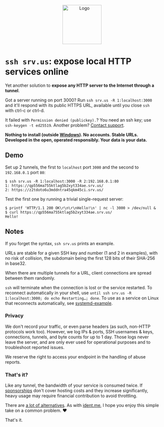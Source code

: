 <p align="center">
  <img src="https://raw.githubusercontent.com/pcarrier/srv.us/main/assets/icon.webp" width="128" height="128" alt="Logo"/>
</p>

# `ssh srv.us`: expose local HTTP services online

Yet another solution to **expose any HTTP server to the Internet through a tunnel**.

Got a server running on port 3000? Run `ssh srv.us -R 1:localhost:3000` and it'll respond with its public HTTPS URL, available until you close `ssh` with ctrl-c or ctrl-d.

It failed with `Permission denied (publickey).`? You need an ssh key; use `ssh-keygen -t ed25519`. Another problem? [Contact support](https://discord.gg/6YnHXskF4a).

**Nothing to install (outside [Windows](https://docs.microsoft.com/en-us/windows-server/administration/openssh/openssh_install_firstuse)). No accounts. Stable URLs. Developed in the open, operated responsibly. Your data is your data.**

## Demo

Set up 2 tunnels, the first to `localhost` port `3000` and the second to `192.168.0.1` port `80`:

```
$ ssh srv.us -R 1:localhost:3000 -R 2:192.168.0.1:80
1: https://qp556ma755ktlag5b2xyt334ae.srv.us/
2: https://z2tdoto6u3mddntra45qkm45ci.srv.us/
```

Test the first one by running a trivial single-request server:

```
$ printf 'HTTP/1.1 200 OK\r\n\r\nHello!\n' | nc -l 3000 > /dev/null &
$ curl https://qp556ma755ktlag5b2xyt334ae.srv.us/
Hello!
```

## Notes

If you forget the syntax, `ssh srv.us` prints an example.

URLs are stable for a given SSH key and number (1 and 2 in examples), with no risk of collision, the subdomain being the first 128 bits of their SHA-256 in base32.

When there are multiple tunnels for a URL, client connections are spread between them randomly.

`ssh` will terminate when the connection is lost or the service restarted. To reconnect automatically in your shell, use `until ssh srv.us -R 1:localhost:3000; do echo Restarting…; done`. To use as a service on Linux that reconnects automatically, see [systemd-example](systemd-example/).

### Privacy

We don't record your traffic, or even parse headers (as such, non-HTTP protocols work too). However, we log IPs & ports, SSH usernames & keys, connections, tunnels, and byte counts for up to 1 day. Those logs never leave the server, and are only ever used for operational purposes and to troubleshoot reported issues.

We reserve the right to access your endpoint in the handling of abuse reports.

### That's it?

Like any tunnel, the bandwidth of your service is consumed twice. If [sponsorships](https://github.com/sponsors/pcarrier) don't cover hosting costs and they increase significantly, heavy usage may require financial contribution to avoid throttling.

There are [a lot of alternatives](https://github.com/anderspitman/awesome-tunneling). As with [ident.me](https://api.ident.me), I hope you enjoy this simple take on a common problem. ❤️

That's it.
